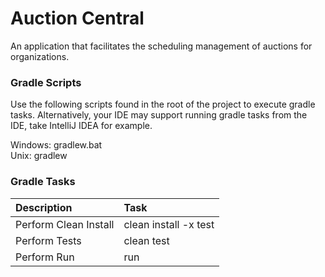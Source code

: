 # Auction Central

An application that facilitates the scheduling management of auctions
for organizations.

### Gradle Scripts
Use the following scripts found in the root of the project to
execute gradle tasks. Alternatively, your IDE may support running
gradle tasks from the IDE, take IntelliJ IDEA for example.

Windows: gradlew.bat  
Unix: gradlew

### Gradle Tasks

| Description           | Task                  |
|:----------------------|:----------------------|
| Perform Clean Install | clean install -x test |
| Perform Tests         | clean test            |
| Perform Run           | run                   |
